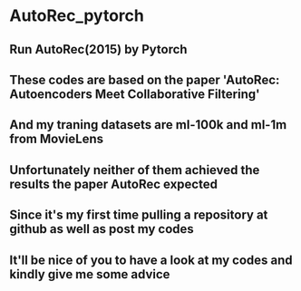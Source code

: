 # AutoRec_pytorch
## Run AutoRec(2015) by Pytorch
## These codes are based on the paper 'AutoRec: Autoencoders Meet Collaborative Filtering'
## And my traning datasets are ml-100k and ml-1m from MovieLens 
## Unfortunately neither of them achieved the results the paper AutoRec expected
## Since it's my first time pulling a repository at github as well as post my codes
## It'll be nice of you to have a look at my codes and kindly give me some advice

